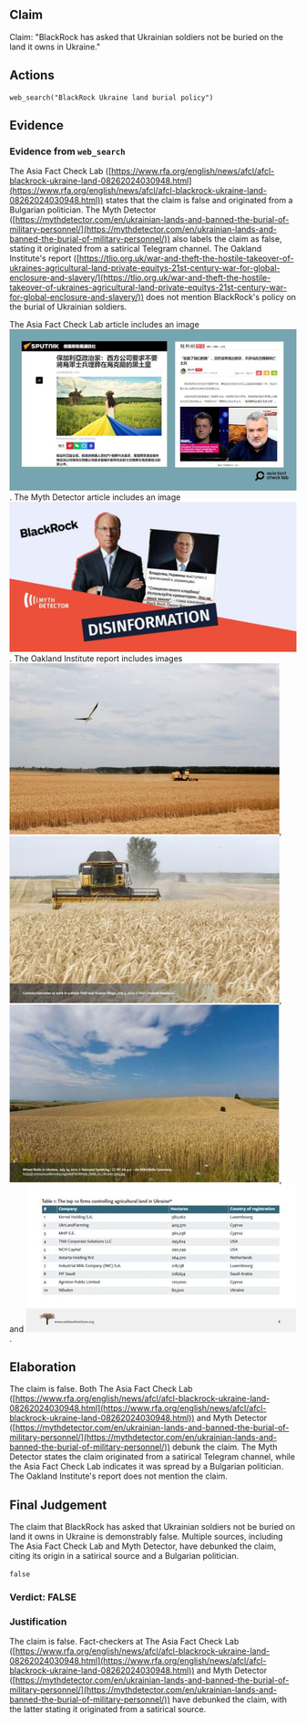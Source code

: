 ## Claim
Claim: "BlackRock has asked that Ukrainian soldiers not be buried on the land it owns in Ukraine."

## Actions
```
web_search("BlackRock Ukraine land burial policy")
```

## Evidence
### Evidence from `web_search`
The Asia Fact Check Lab ([https://www.rfa.org/english/news/afcl/afcl-blackrock-ukraine-land-08262024030948.html](https://www.rfa.org/english/news/afcl/afcl-blackrock-ukraine-land-08262024030948.html)) states that the claim is false and originated from a Bulgarian politician. The Myth Detector ([https://mythdetector.com/en/ukrainian-lands-and-banned-the-burial-of-military-personnel/](https://mythdetector.com/en/ukrainian-lands-and-banned-the-burial-of-military-personnel/)) also labels the claim as false, stating it originated from a satirical Telegram channel. The Oakland Institute's report ([https://tlio.org.uk/war-and-theft-the-hostile-takeover-of-ukraines-agricultural-land-private-equitys-21st-century-war-for-global-enclosure-and-slavery/](https://tlio.org.uk/war-and-theft-the-hostile-takeover-of-ukraines-agricultural-land-private-equitys-21st-century-war-for-global-enclosure-and-slavery/)) does not mention BlackRock's policy on the burial of Ukrainian soldiers.

The Asia Fact Check Lab article includes an image ![image 2869](media/2025-08-21_17-08-1755796090-545128.jpg). The Myth Detector article includes an image ![image 2875](media/2025-08-21_17-09-1755796151-375285.jpg). The Oakland Institute report includes images ![image 2885](media/2025-08-21_17-10-1755796239-717476.jpg), ![image 2886](media/2025-08-21_17-10-1755796240-052500.jpg), ![image 2887](media/2025-08-21_17-10-1755796240-414404.jpg), and ![image 2888](media/2025-08-21_17-10-1755796240-592731.jpg).


## Elaboration
The claim is false. Both The Asia Fact Check Lab ([https://www.rfa.org/english/news/afcl/afcl-blackrock-ukraine-land-08262024030948.html](https://www.rfa.org/english/news/afcl/afcl-blackrock-ukraine-land-08262024030948.html)) and Myth Detector ([https://mythdetector.com/en/ukrainian-lands-and-banned-the-burial-of-military-personnel/](https://mythdetector.com/en/ukrainian-lands-and-banned-the-burial-of-military-personnel/)) debunk the claim. The Myth Detector states the claim originated from a satirical Telegram channel, while the Asia Fact Check Lab indicates it was spread by a Bulgarian politician. The Oakland Institute's report does not mention the claim.


## Final Judgement
The claim that BlackRock has asked that Ukrainian soldiers not be buried on land it owns in Ukraine is demonstrably false. Multiple sources, including The Asia Fact Check Lab and Myth Detector, have debunked the claim, citing its origin in a satirical source and a Bulgarian politician.

`false`

### Verdict: FALSE

### Justification
The claim is false. Fact-checkers at The Asia Fact Check Lab ([https://www.rfa.org/english/news/afcl/afcl-blackrock-ukraine-land-08262024030948.html](https://www.rfa.org/english/news/afcl/afcl-blackrock-ukraine-land-08262024030948.html)) and Myth Detector ([https://mythdetector.com/en/ukrainian-lands-and-banned-the-burial-of-military-personnel/](https://mythdetector.com/en/ukrainian-lands-and-banned-the-burial-of-military-personnel/)) have debunked the claim, with the latter stating it originated from a satirical source.
